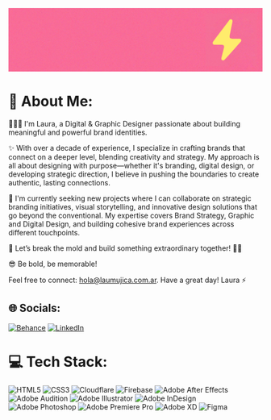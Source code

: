 ![github](https://github.com/laumujica/laumujica.com.ar/blob/master/img/portada-github.jpg)


# 💫 About Me:
🙋🏻‍♀️
I'm Laura, a Digital & Graphic Designer passionate about building meaningful and powerful brand identities.

✨
With over a decade of experience, I specialize in crafting brands that connect on a deeper level, blending creativity and strategy. My approach is all about designing with purpose—whether it's branding, digital design, or developing strategic direction, I believe in pushing the boundaries to create authentic, lasting connections.

🚀
I'm currently seeking new projects where I can collaborate on strategic branding initiatives, visual storytelling, and innovative design solutions that go beyond the conventional. My expertise covers Brand Strategy, Graphic and Digital Design, and building cohesive brand experiences across different touchpoints.

🎠
Let’s break the mold and build something extraordinary together! 🎈✨

😎
Be bold, be memorable!

Feel free to connect: hola@laumujica.com.ar.
Have a great day!
Laura ⚡


## 🌐 Socials:
[![Behance](https://img.shields.io/badge/Behance-1769ff?logo=behance&logoColor=white)](https://behance.net/laumujica) [![LinkedIn](https://img.shields.io/badge/LinkedIn-%230077B5.svg?logo=linkedin&logoColor=white)](https://linkedin.com/in/laumujica) 

# 💻 Tech Stack:
![HTML5](https://img.shields.io/badge/html5-%23E34F26.svg?style=flat&logo=html5&logoColor=white) ![CSS3](https://img.shields.io/badge/css3-%231572B6.svg?style=flat&logo=css3&logoColor=white) ![Cloudflare](https://img.shields.io/badge/Cloudflare-F38020?style=flat&logo=Cloudflare&logoColor=white) ![Firebase](https://img.shields.io/badge/firebase-%23039BE5.svg?style=flat&logo=firebase) ![Adobe After Effects](https://img.shields.io/badge/Adobe%20After%20Effects-9999FF.svg?style=flat&logo=Adobe%20After%20Effects&logoColor=white) ![Adobe Audition](https://img.shields.io/badge/Adobe%20Audition-9999FF.svg?style=flat&logo=Adobe%20Audition&logoColor=white) ![Adobe Illustrator](https://img.shields.io/badge/adobeillustrator-%23FF9A00.svg?style=flat&logo=adobeillustrator&logoColor=white) ![Adobe InDesign](https://img.shields.io/badge/Adobe%20InDesign-49021F?style=flat&logo=adobeindesign&logoColor=white) ![Adobe Photoshop](https://img.shields.io/badge/adobephotoshop-%2331A8FF.svg?style=flat&logo=adobephotoshop&logoColor=white) ![Adobe Premiere Pro](https://img.shields.io/badge/Adobe%20Premiere%20Pro-9999FF.svg?style=flat&logo=Adobe%20Premiere%20Pro&logoColor=white) ![Adobe XD](https://img.shields.io/badge/Adobe%20XD-470137?style=flat&logo=Adobe%20XD&logoColor=#FF61F6) 	![Figma](https://img.shields.io/badge/figma-%23F24E1E.svg?style=flat&logo=figma&logoColor=white)
